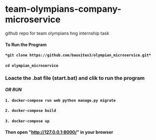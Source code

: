 # team-olympians-company-microservice
github repo for team olympians hng internship task 




#### To Run the Program

####  `*git clone https://github.com/bauxitex3/olympian_microservice.git*` 

####  `cd olympian_microservice` 

### Loacte the .bat file (start.bat) and clik to run the program 
####  ***OR  RUN***

####  `1. docker-compose run web python manage.py migrate`

####  `2. docker-compose build` 

####  `3. docker-compose up` 

####  Then open "http://127.0.0.1:8000/" in your browser
